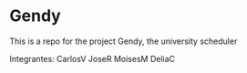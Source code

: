 # Gendy
This is a repo for the project Gendy, the university scheduler

Integrantes:
CarlosV
JoseR
MoisesM
DeliaC